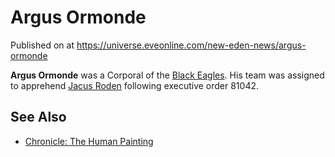 # Argus Ormonde
Published on  at https://universe.eveonline.com/new-eden-news/argus-ormonde

**Argus Ormonde** was a Corporal of the [Black Eagles](4Q7sdriIYVeeQANNNXF0nH). His team was assigned to apprehend [Jacus Roden](1ijjvREo0tNCQD1EKlUa5z) following executive order 81042.

See Also
--------

-   [Chronicle: The Human Painting](bYI4DMTfbbK6BKfAmsU17)
